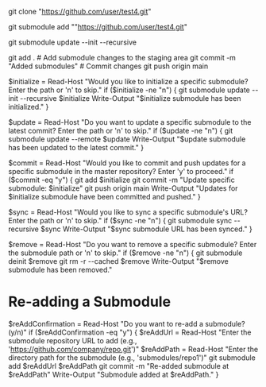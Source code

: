 git clone "https://github.com/user/test4.git"

git submodule add ""https://github.com/user/test4.git"



git submodule update --init --recursive


git add .  # Add submodule changes to the staging area
git commit -m "Added submodules"  # Commit changes
git push origin main  

$initialize = Read-Host "Would you like to initialize a specific submodule? Enter the path or 'n' to skip."
if ($initialize -ne "n") {
    git submodule update --init --recursive $initialize
    Write-Output "$initialize submodule has been initialized."
}


$update = Read-Host "Do you want to update a specific submodule to the latest commit? Enter the path or 'n' to skip."
if ($update -ne "n") {
    git submodule update --remote $update
    Write-Output "$update submodule has been updated to the latest commit."
}

$commit = Read-Host "Would you like to commit and push updates for a specific submodule in the master repository? Enter 'y' to proceed."
if ($commit -eq "y") {
    git add $initialize
    git commit -m "Update specific submodule: $initialize"
    git push origin main
    Write-Output "Updates for $initialize submodule have been committed and pushed."
}

$sync = Read-Host "Would you like to sync a specific submodule's URL? Enter the path or 'n' to skip."
if ($sync -ne "n") {
    git submodule sync --recursive $sync
    Write-Output "$sync submodule URL has been synced."
}

$remove = Read-Host "Do you want to remove a specific submodule? Enter the submodule path or 'n' to skip."
if ($remove -ne "n") {
    git submodule deinit $remove
    git rm -r --cached $remove
    Write-Output "$remove submodule has been removed."



# Re-adding a Submodule
$reAddConfirmation = Read-Host "Do you want to re-add a submodule? (y/n)"
if ($reAddConfirmation -eq "y") {
    $reAddUrl = Read-Host "Enter the submodule repository URL to add (e.g., 'https://github.com/company/repo.git')"
    $reAddPath = Read-Host "Enter the directory path for the submodule (e.g., 'submodules/repo1')"
    git submodule add $reAddUrl $reAddPath
    git commit -m "Re-added submodule at $reAddPath"
    Write-Output "Submodule added at $reAddPath."
}

